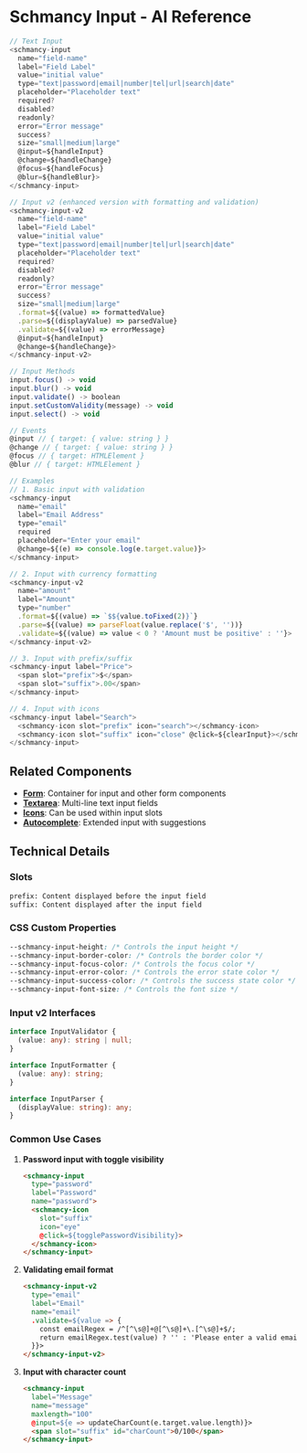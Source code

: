 # Schmancy Input - AI Reference

```js
// Text Input
<schmancy-input
  name="field-name"
  label="Field Label"
  value="initial value"
  type="text|password|email|number|tel|url|search|date"
  placeholder="Placeholder text"
  required?
  disabled?
  readonly?
  error="Error message"
  success?
  size="small|medium|large"
  @input=${handleInput}
  @change=${handleChange}
  @focus=${handleFocus}
  @blur=${handleBlur}>
</schmancy-input>

// Input v2 (enhanced version with formatting and validation)
<schmancy-input-v2
  name="field-name"
  label="Field Label"
  value="initial value"
  type="text|password|email|number|tel|url|search|date"
  placeholder="Placeholder text"
  required?
  disabled?
  readonly?
  error="Error message"
  success?
  size="small|medium|large"
  .format=${(value) => formattedValue}
  .parse=${(displayValue) => parsedValue}
  .validate=${(value) => errorMessage}
  @input=${handleInput}
  @change=${handleChange}>
</schmancy-input-v2>

// Input Methods
input.focus() -> void
input.blur() -> void
input.validate() -> boolean
input.setCustomValidity(message) -> void
input.select() -> void

// Events
@input // { target: { value: string } }
@change // { target: { value: string } }
@focus // { target: HTMLElement }
@blur // { target: HTMLElement }

// Examples
// 1. Basic input with validation
<schmancy-input 
  name="email"
  label="Email Address"
  type="email"
  required
  placeholder="Enter your email"
  @change=${(e) => console.log(e.target.value)}>
</schmancy-input>

// 2. Input with currency formatting
<schmancy-input-v2
  name="amount"
  label="Amount"
  type="number"
  .format=${(value) => `$${value.toFixed(2)}`}
  .parse=${(value) => parseFloat(value.replace('$', ''))}
  .validate=${(value) => value < 0 ? 'Amount must be positive' : ''}>
</schmancy-input-v2>

// 3. Input with prefix/suffix
<schmancy-input label="Price">
  <span slot="prefix">$</span>
  <span slot="suffix">.00</span>
</schmancy-input>

// 4. Input with icons
<schmancy-input label="Search">
  <schmancy-icon slot="prefix" icon="search"></schmancy-icon>
  <schmancy-icon slot="suffix" icon="close" @click=${clearInput}></schmancy-icon>
</schmancy-input>
```

## Related Components
- **[Form](./form.md)**: Container for input and other form components
- **[Textarea](./textarea.md)**: Multi-line text input fields
- **[Icons](./icons.md)**: Can be used within input slots
- **[Autocomplete](./autocomplete.md)**: Extended input with suggestions

## Technical Details

### Slots
```html
prefix: Content displayed before the input field
suffix: Content displayed after the input field
```

### CSS Custom Properties
```css
--schmancy-input-height: /* Controls the input height */
--schmancy-input-border-color: /* Controls the border color */
--schmancy-input-focus-color: /* Controls the focus color */
--schmancy-input-error-color: /* Controls the error state color */
--schmancy-input-success-color: /* Controls the success state color */
--schmancy-input-font-size: /* Controls the font size */
```

### Input v2 Interfaces
```typescript
interface InputValidator {
  (value: any): string | null;
}

interface InputFormatter {
  (value: any): string;
}

interface InputParser {
  (displayValue: string): any;
}
```

### Common Use Cases

1. **Password input with toggle visibility**
   ```html
   <schmancy-input
     type="password"
     label="Password"
     name="password">
     <schmancy-icon 
       slot="suffix" 
       icon="eye" 
       @click=${togglePasswordVisibility}>
     </schmancy-icon>
   </schmancy-input>
   ```

2. **Validating email format**
   ```html
   <schmancy-input-v2
     type="email"
     label="Email"
     name="email"
     .validate=${value => {
       const emailRegex = /^[^\s@]+@[^\s@]+\.[^\s@]+$/;
       return emailRegex.test(value) ? '' : 'Please enter a valid email';
     }}>
   </schmancy-input-v2>
   ```

3. **Input with character count**
   ```html
   <schmancy-input
     label="Message"
     name="message"
     maxlength="100"
     @input=${e => updateCharCount(e.target.value.length)}>
     <span slot="suffix" id="charCount">0/100</span>
   </schmancy-input>
   ```